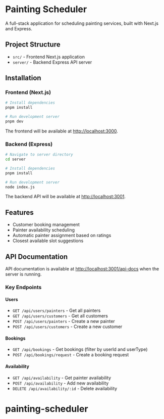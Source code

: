 # Painting Scheduler

A full-stack application for scheduling painting services, built with Next.js and Express.

## Project Structure

- `src/` - Frontend Next.js application
- `server/` - Backend Express API server

## Installation

### Frontend (Next.js)

```bash
# Install dependencies
pnpm install

# Run development server
pnpm dev
```

The frontend will be available at [http://localhost:3000](http://localhost:3000).

### Backend (Express)

```bash
# Navigate to server directory
cd server

# Install dependencies
pnpm install

# Run development server
node index.js
```

The backend API will be available at [http://localhost:3001](http://localhost:3001).

## Features

- Customer booking management
- Painter availability scheduling
- Automatic painter assignment based on ratings
- Closest available slot suggestions

## API Documentation

API documentation is available at [http://localhost:3001/api-docs](http://localhost:3001/api-docs) when the server is running.

### Key Endpoints

#### Users

- `GET /api/users/painters` - Get all painters
- `GET /api/users/customers` - Get all customers
- `POST /api/users/painters` - Create a new painter
- `POST /api/users/customers` - Create a new customer

#### Bookings

- `GET /api/bookings` - Get bookings (filter by userId and userType)
- `POST /api/bookings/request` - Create a booking request

#### Availability

- `GET /api/availability` - Get painter availability
- `POST /api/availability` - Add new availability
- `DELETE /api/availability/:id` - Delete availability

# painting-scheduler
